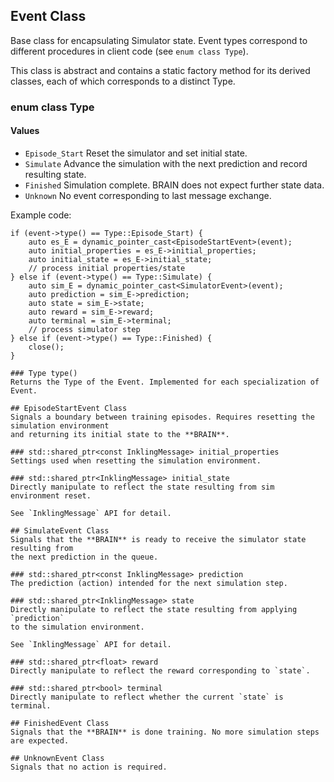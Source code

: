 ## Event Class
Base class for encapsulating Simulator state. Event types correspond to different
procedures in client code (see `enum class Type`).

This class is abstract and contains a static factory method for its derived classes, each of which
corresponds to a distinct Type.

### enum class Type
#### Values
- `Episode_Start`  Reset the simulator and set initial state.
- `Simulate`       Advance the simulation with the next prediction and record resulting state.
- `Finished`       Simulation complete. BRAIN does not expect further state data.
- `Unknown`        No event corresponding to last message exchange.

Example code:

```auto event = get_next_event();
if (event->type() == Type::Episode_Start) {
    auto es_E = dynamic_pointer_cast<EpisodeStartEvent>(event);
    auto initial_properties = es_E->initial_properties;
    auto initial_state = es_E->initial_state;
    // process initial properties/state
} else if (event->type() == Type::Simulate) {
    auto sim_E = dynamic_pointer_cast<SimulatorEvent>(event);
    auto prediction = sim_E->prediction;
    auto state = sim_E->state;
    auto reward = sim_E->reward;
    auto terminal = sim_E->terminal;
    // process simulator step 
} else if (event->type() == Type::Finished) {
    close();
}

### Type type()
Returns the Type of the Event. Implemented for each specialization of Event.

## EpisodeStartEvent Class
Signals a boundary between training episodes. Requires resetting the simulation environment
and returning its initial state to the **BRAIN**.

### std::shared_ptr<const InklingMessage> initial_properties
Settings used when resetting the simulation environment.

### std::shared_ptr<InklingMessage> initial_state
Directly manipulate to reflect the state resulting from sim environment reset.

See `InklingMessage` API for detail.

## SimulateEvent Class
Signals that the **BRAIN** is ready to receive the simulator state resulting from
the next prediction in the queue.

### std::shared_ptr<const InklingMessage> prediction
The prediction (action) intended for the next simulation step.

### std::shared_ptr<InklingMessage> state
Directly manipulate to reflect the state resulting from applying `prediction`
to the simulation environment.

See `InklingMessage` API for detail.

### std::shared_ptr<float> reward
Directly manipulate to reflect the reward corresponding to `state`.

### std::shared_ptr<bool> terminal
Directly manipulate to reflect whether the current `state` is terminal.

## FinishedEvent Class
Signals that the **BRAIN** is done training. No more simulation steps are expected.

## UnknownEvent Class
Signals that no action is required.


